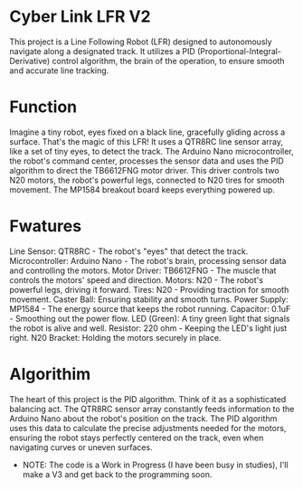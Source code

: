 # Cyber Link LFR V2

This project is a Line Following Robot (LFR) designed to autonomously navigate along a designated track. It utilizes a PID (Proportional-Integral-Derivative) control algorithm, the brain of the operation, to ensure smooth and accurate line tracking.

# Function

Imagine a tiny robot, eyes fixed on a black line, gracefully gliding across a surface. That's the magic of this LFR! It uses a QTR8RC line sensor array, like a set of tiny eyes, to detect the track. The Arduino Nano microcontroller, the robot's command center, processes the sensor data and uses the PID algorithm to direct the TB6612FNG motor driver. This driver controls two N20 motors, the robot's powerful legs, connected to N20 tires for smooth movement. The MP1584 breakout board keeps everything powered up.

# Fwatures

Line Sensor: QTR8RC - The robot's "eyes" that detect the track.
Microcontroller: Arduino Nano - The robot's brain, processing sensor data and controlling the motors.
Motor Driver: TB6612FNG - The muscle that controls the motors' speed and direction.
Motors: N20 - The robot's powerful legs, driving it forward.
Tires: N20 - Providing traction for smooth movement.
Caster Ball: Ensuring stability and smooth turns.
Power Supply: MP1584 - The energy source that keeps the robot running.
Capacitor: 0.1uF - Smoothing out the power flow.
LED (Green): A tiny green light that signals the robot is alive and well.
Resistor: 220 ohm - Keeping the LED's light just right.
N20 Bracket: Holding the motors securely in place.
# Algorithim 

The heart of this project is the PID algorithm. Think of it as a sophisticated balancing act. The QTR8RC sensor array constantly feeds information to the Arduino Nano about the robot's position on the track. The PID algorithm uses this data to calculate the precise adjustments needed for the motors, ensuring the robot stays perfectly centered on the track, even when navigating curves or uneven surfaces.
- NOTE: The code is a Work in Progress (I have been busy in studies), I'll make a V3 and get back to the programming soon.
